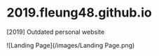 # 2019.fleung48.github.io
[2019] Outdated personal website

![Landing Page](/images/Landing Page.png)
